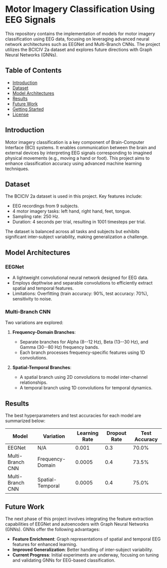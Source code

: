 # Motor Imagery Classification Using EEG Signals

This repository contains the implementation of models for motor imagery classification using EEG data, focusing on leveraging advanced neural network architectures such as EEGNet and Multi-Branch CNNs. The project utilizes the BCICIV 2a dataset and explores future directions with Graph Neural Networks (GNNs).

## Table of Contents
- [Introduction](#introduction)
- [Dataset](#dataset)
- [Model Architectures](#model-architectures)
- [Results](#results)
- [Future Work](#future-work)
- [Getting Started](#getting-started)
- [License](#license)

## Introduction
Motor imagery classification is a key component of Brain-Computer Interface (BCI) systems. It enables communication between the brain and external devices by interpreting EEG signals corresponding to imagined physical movements (e.g., moving a hand or foot). This project aims to enhance classification accuracy using advanced machine learning techniques.

## Dataset
The BCICIV 2a dataset is used in this project. Key features include:
- EEG recordings from 9 subjects.
- 4 motor imagery tasks: left hand, right hand, feet, tongue.
- Sampling rate: 250 Hz.
- Duration: 4 seconds per trial, resulting in 1001 timesteps per trial.

The dataset is balanced across all tasks and subjects but exhibits significant inter-subject variability, making generalization a challenge.

## Model Architectures
### EEGNet
- A lightweight convolutional neural network designed for EEG data.
- Employs depthwise and separable convolutions to efficiently extract spatial and temporal features.
- Limitations: Overfitting (train accuracy: 90%, test accuracy: 70%), sensitivity to noise.

### Multi-Branch CNN
Two variations are explored:
1. **Frequency-Domain Branches**:
   - Separate branches for Alpha (8--12 Hz), Beta (13--30 Hz), and Gamma (30--80 Hz) frequency bands.
   - Each branch processes frequency-specific features using 1D convolutions.

2. **Spatial-Temporal Branches**:
   - A spatial branch using 2D convolutions to model inter-channel relationships.
   - A temporal branch using 1D convolutions for temporal dynamics.

## Results
The best hyperparameters and test accuracies for each model are summarized below:

| Model              | Variation           | Learning Rate | Dropout Rate | Test Accuracy |
|--------------------|---------------------|---------------|--------------|---------------|
| EEGNet             | N/A                 | 0.001         | 0.3          | 70.0%         |
| Multi-Branch CNN   | Frequency-Domain    | 0.0005        | 0.4          | 73.5%         |
| Multi-Branch CNN   | Spatial-Temporal    | 0.0005        | 0.4          | 75.0%         |

## Future Work
The next phase of this project involves integrating the feature extraction capabilities of EEGNet and autoencoders with Graph Neural Networks (GNNs). GNNs offer the following advantages:
- **Feature Enrichment**: Graph representations of spatial and temporal EEG features for enhanced learning.
- **Improved Generalization**: Better handling of inter-subject variability.
- **Current Progress**: Initial experiments are underway, focusing on tuning and validating GNNs for EEG-based classification.
